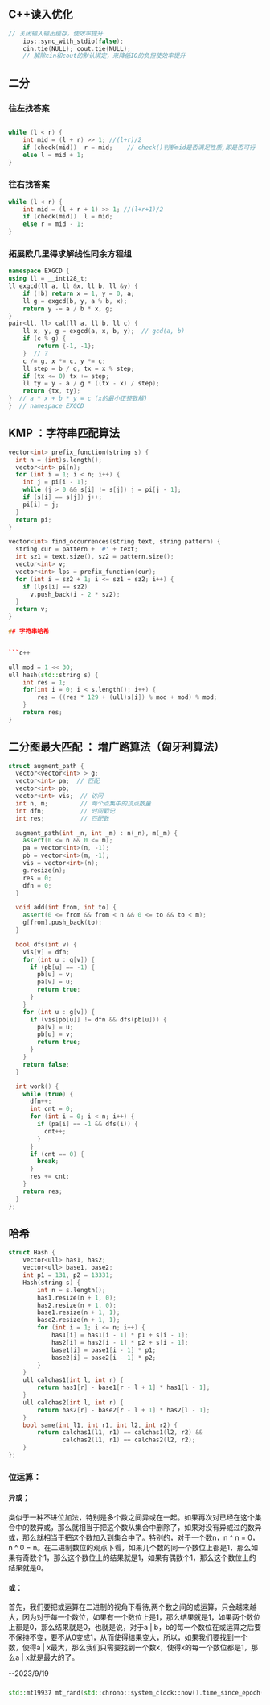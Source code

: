 ## C++读入优化


```c++	
// 关闭输入输出缓存，使效率提升
	ios::sync_with_stdio(false);
	cin.tie(NULL); cout.tie(NULL);
    // 解除cin和cout的默认绑定，来降低IO的负担使效率提升
```

## 二分
### 往左找答案
```c++

while (l < r) {
    int mid = (l + r) >> 1;	//(l+r)/2
    if (check(mid))  r = mid;    // check()判断mid是否满足性质,即是否可行
    else l = mid + 1;
}
```
### 往右找答案
```c++
while (l < r) {
    int mid = (l + r + 1) >> 1;	//(l+r+1)/2
    if (check(mid))  l = mid;
    else r = mid - 1;
}
```

### 拓展欧几里得求解线性同余方程组

```c++
namespace EXGCD {
using ll = __int128_t;
ll exgcd(ll a, ll &x, ll b, ll &y) {
    if (!b) return x = 1, y = 0, a;
    ll g = exgcd(b, y, a % b, x);
    return y -= a / b * x, g;
}
pair<ll, ll> cal(ll a, ll b, ll c) {
    ll x, y, g = exgcd(a, x, b, y);  // gcd(a, b)
    if (c % g) {
        return {-1, -1};
    }  // ?
    c /= g, x *= c, y *= c;
    ll step = b / g, tx = x % step;
    if (tx <= 0) tx += step;
    ll ty = y - a / g * ((tx - x) / step);
    return {tx, ty};
}  // a * x + b * y = c (x的最小正整数解)
}  // namespace EXGCD


```

## KMP ：字符串匹配算法


```c++
vector<int> prefix_function(string s) {
  int n = (int)s.length();
  vector<int> pi(n);
  for (int i = 1; i < n; i++) {
    int j = pi[i - 1];
    while (j > 0 && s[i] != s[j]) j = pi[j - 1];
    if (s[i] == s[j]) j++;
    pi[i] = j;
  }
  return pi;
}

vector<int> find_occurrences(string text, string pattern) {
  string cur = pattern + '#' + text;
  int sz1 = text.size(), sz2 = pattern.size();
  vector<int> v;
  vector<int> lps = prefix_function(cur);
  for (int i = sz2 + 1; i <= sz1 + sz2; i++) {
    if (lps[i] == sz2)
      v.push_back(i - 2 * sz2);
  }
  return v;
}

## 字符串哈希


```c++

ull mod = 1 << 30;
ull hash(std::string s) {
    int res = 1;
    for(int i = 0; i < s.length(); i++) {
        res = ((res * 129 + (ull)s[i]) % mod + mod) % mod;
    }
    return res;
}

```

## 二分图最大匹配 ： 增广路算法（匈牙利算法）

```c++
struct augment_path {
  vector<vector<int> > g;
  vector<int> pa;  // 匹配
  vector<int> pb;
  vector<int> vis;  // 访问
  int n, m;         // 两个点集中的顶点数量
  int dfn;          // 时间戳记
  int res;          // 匹配数

  augment_path(int _n, int _m) : n(_n), m(_m) {
    assert(0 <= n && 0 <= m);
    pa = vector<int>(n, -1);
    pb = vector<int>(m, -1);
    vis = vector<int>(n);
    g.resize(n);
    res = 0;
    dfn = 0;
  }

  void add(int from, int to) {
    assert(0 <= from && from < n && 0 <= to && to < m);
    g[from].push_back(to);
  }

  bool dfs(int v) {
    vis[v] = dfn;
    for (int u : g[v]) {
      if (pb[u] == -1) {
        pb[u] = v;
        pa[v] = u;
        return true;
      }
    }
    for (int u : g[v]) {
      if (vis[pb[u]] != dfn && dfs(pb[u])) {
        pa[v] = u;
        pb[u] = v;
        return true;
      }
    }
    return false;
  }

  int work() {
    while (true) {
      dfn++;
      int cnt = 0;
      for (int i = 0; i < n; i++) {
        if (pa[i] == -1 && dfs(i)) {
          cnt++;
        }
      }
      if (cnt == 0) {
        break;
      }
      res += cnt;
    }
    return res;
  }
};

```
## 哈希
```c++
struct Hash {
    vector<ull> has1, has2;
    vector<ull> base1, base2;
    int p1 = 131, p2 = 13331;
    Hash(string s) {
        int n = s.length();
        has1.resize(n + 1, 0);
        has2.resize(n + 1, 0);
        base1.resize(n + 1, 1);
        base2.resize(n + 1, 1);
        for (int i = 1; i <= n; i++) {
            has1[i] = has1[i - 1] * p1 + s[i - 1];
            has2[i] = has2[i - 1] * p2 + s[i - 1];
            base1[i] = base1[i - 1] * p1;
            base2[i] = base2[i - 1] * p2;
        }
    }
    ull calchas1(int l, int r) {
        return has1[r] - base1[r - l + 1] * has1[l - 1];
    }
    ull calchas2(int l, int r) {
        return has2[r] - base2[r - l + 1] * has2[l - 1];
    }
    bool same(int l1, int r1, int l2, int r2) {
        return calchas1(l1, r1) == calchas1(l2, r2) &&
               calchas2(l1, r1) == calchas2(l2, r2);
    }
};

```

### 位运算：

#### 异或；

类似于一种不进位加法，特别是多个数之间异或在一起。如果再次对已经在这个集合中的数异或，那么就相当于把这个数从集合中删除了，如果对没有异或过的数异或，那么就相当于把这个数加入到集合中了。特别的，对于一个数n，n ^ n = 0，n ^ 0 = n。在二进制数位的观点下看，如果几个数的同一个数位上都是1，那么如果有奇数个1，那么这个数位上的结果就是1，如果有偶数个1，那么这个数位上的结果就是0。

#### 或：

首先，我们要把或运算在二进制的视角下看待,两个数之间的或运算，只会越来越大，因为对于每一个数位，如果有一个数位上是1，那么结果就是1，如果两个数位上都是0，那么结果就是0，也就是说，对于a | b，b的每一个数位在或运算之后要不保持不变，要不从0变成1，从而使得结果变大，所以，如果我们要找到一个数，使得a | x最大，那么我们只需要找到一个数x，使得x的每一个数位都是1，那么a | x就是最大的了。

--2023/9/19

###
```c++
std::mt19937 mt_rand(std::chrono::system_clock::now().time_since_epoch().count()); //随机数生成器

```